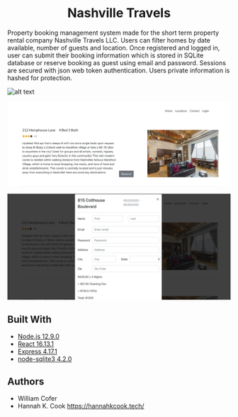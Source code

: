 <h1 align='center'> Nashville Travels </h1>



<p align='left'> Property booking management system made for the short term property rental company Nashville Travels LLC. Users can filter homes by date available, number of guests and location. Once registered and logged in, user can submit their booking information which is stored in SQLite database or reserve booking as guest using email and password. Sessions are secured with json web token authentication. Users private information is hashed for protection.</p>




![alt text](https://raw.githubusercontent.com/willcofer555/nashville_travels/master/src/img/hcnt.png)


![alt text](https://raw.githubusercontent.com/willcofer555/nashville_travels/master/src/img/gh_5_26.png)
 
 ![alt text](https://raw.githubusercontent.com/willcofer555/nashville_travels/master/src/img/gh_5_26_1.png)


## Built With

* [Node.js 12.9.0](https://nodejs.org/docs/latest-v12.x/api/) 
* [React 16.13.1](https://reactjs.org/docs/react-api.html) 
* [Express 4.17.1](https://expressjs.com/) 
* [node-sqlite3 4.2.0](https://github.com/mapbox/node-sqlite3/wiki)

## Authors

* William Cofer 
* Hannah K. Cook https://hannahkcook.tech/ 

